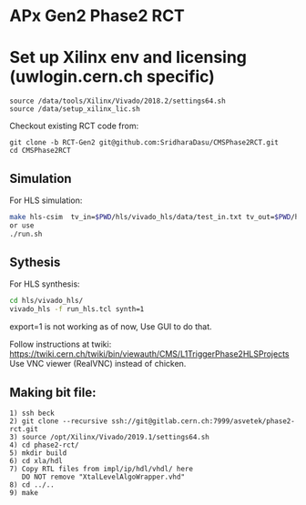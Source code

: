 # APx Gen2 Phase2 RCT

# Set up Xilinx env and licensing (uwlogin.cern.ch specific)
```
source /data/tools/Xilinx/Vivado/2018.2/settings64.sh
source /data/setup_xilinx_lic.sh
```

Checkout existing RCT code from:
```
git clone -b RCT-Gen2 git@github.com:SridharaDasu/CMSPhase2RCT.git
cd CMSPhase2RCT
```

## Simulation
For HLS simulation:
```bash
make hls-csim  tv_in=$PWD/hls/vivado_hls/data/test_in.txt tv_out=$PWD/hls/vivado_hls/data/test_out.txt
or use
./run.sh
```

## Sythesis
For HLS synthesis:
```bash
cd hls/vivado_hls/
vivado_hls -f run_hls.tcl synth=1 
```

export=1 is not working as of now, Use GUI to do that.

Follow instructions at twiki: 
https://twiki.cern.ch/twiki/bin/viewauth/CMS/L1TriggerPhase2HLSProjects
Use VNC viewer (RealVNC) instead of chicken.

## Making bit file:
```
1) ssh beck
2) git clone --recursive ssh://git@gitlab.cern.ch:7999/asvetek/phase2-rct.git
3) source /opt/Xilinx/Vivado/2019.1/settings64.sh
4) cd phase2-rct/
5) mkdir build
6) cd xla/hdl
7) Copy RTL files from impl/ip/hdl/vhdl/ here
   DO NOT remove "XtalLevelAlgoWrapper.vhd"
8) cd ../..
9) make
```
